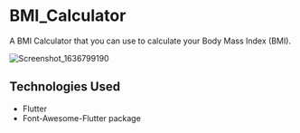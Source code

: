 # BMI_Calculator

A BMI Calculator that you can use to calculate your Body Mass Index (BMI).

![Screenshot_1636799190](https://user-images.githubusercontent.com/12437059/141615300-5ebc6bc2-da41-4a97-b758-dba36d198a61.png)

## Technologies Used

* Flutter 
* Font-Awesome-Flutter package
